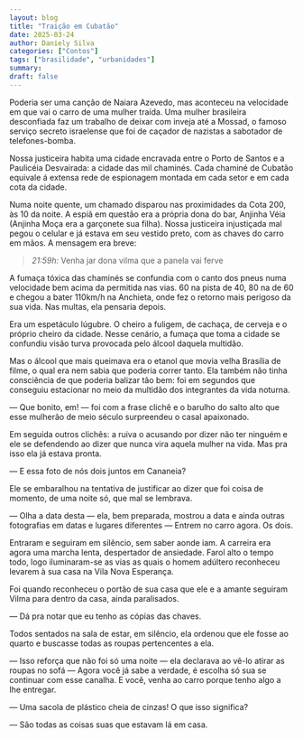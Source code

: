 ```yaml
---
layout: blog
title: "Traição em Cubatão"
date: 2025-03-24
author: Daniely Silva
categories: ["Contos"]
tags: ["brasilidade", "urbanidades"]
summary:
draft: false
---
```


Poderia ser uma canção de Naiara Azevedo, mas aconteceu na velocidade em que vai o carro de uma mulher traída. Uma mulher brasileira desconfiada faz um trabalho de deixar com inveja até a Mossad, o famoso serviço secreto israelense que foi de caçador de nazistas a sabotador de telefones-bomba.

Nossa justiceira habita uma cidade encravada entre o Porto de Santos e a Paulicéia Desvairada: a cidade das mil chaminés. Cada chaminé de Cubatão equivale á extensa rede de espionagem montada em cada setor e em cada cota da cidade.

Numa noite quente, um chamado disparou nas proximidades da Cota 200, às 10 da noite. A espiã em questão era a própria dona do bar, Anjinha Véia (Anjinha Moça era a garçonete sua filha). Nossa justiceira injustiçada mal pegou o celular e já estava em seu vestido preto, com as chaves do carro em mãos. A mensagem era breve:

> *21:59h:* Venha jar dona vilma que a panela vai ferve

A fumaça tóxica das chaminés se confundia com o canto dos pneus numa velocidade bem acima da permitida nas vias. 60 na pista de 40, 80 na de 60 e chegou a bater 110km/h na Anchieta, onde fez o retorno mais perigoso da sua vida. Nas multas, ela pensaria depois.

Era um espetáculo lúgubre. O cheiro a fuligem, de cachaça, de cerveja e o próprio cheiro da cidade. Nesse cenário, a fumaça que toma a cidade se confundiu visão turva provocada pelo álcool daquela multidão.

Mas o álcool que mais queimava era o etanol que movia velha Brasília de filme, o qual era nem sabia que poderia correr tanto. Ela também não tinha consciência de que poderia balizar tão bem: foi em segundos que conseguiu estacionar no meio da multidão dos integrantes da vida noturna.

— Que bonito, em! — foi com a frase clichê e o barulho do salto alto que esse mulherão de meio século surpreendeu o casal apaixonado.

Em seguida outros clichês: a ruiva o acusando por dizer não ter ninguém e ele se defendendo ao dizer que nunca vira aquela mulher na vida. Mas pra isso ela já estava pronta.

— E essa foto de nós dois juntos em Cananeia?

Ele se embaralhou na tentativa de justificar ao dizer que foi coisa de momento, de uma noite só, que mal se lembrava.

— Olha a data desta — ela, bem preparada, mostrou a data e ainda outras fotografias em datas e lugares diferentes — Entrem no carro agora. Os dois.

Entraram e seguiram em silêncio, sem saber aonde iam. A carreira era agora uma marcha lenta, despertador de ansiedade. Farol alto o tempo todo, logo iluminaram-se as vias as quais o homem adúltero reconheceu levarem à sua casa na Vila Nova Esperança.

Foi quando reconheceu o portão de sua casa que ele e a amante seguiram Vilma para dentro da casa, ainda paralisados.

— Dá pra notar que eu tenho as cópias das chaves.

Todos sentados na sala de estar, em silêncio, ela ordenou que ele fosse ao quarto e buscasse todas as roupas pertencentes a ela.

— Isso reforça que não foi só uma noite — ela declarava ao vê-lo atirar as roupas no sofá — Agora você já sabe a verdade, é escolha só sua se continuar com esse canalha. E você, venha ao carro porque tenho algo a lhe entregar.

— Uma sacola de plástico cheia de cinzas! O que isso significa?

— São todas as coisas suas que estavam lá em casa.
